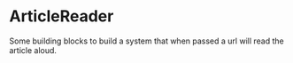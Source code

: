 ArticleReader
=============

Some building blocks to build a system that when passed a url will read the article aloud.
